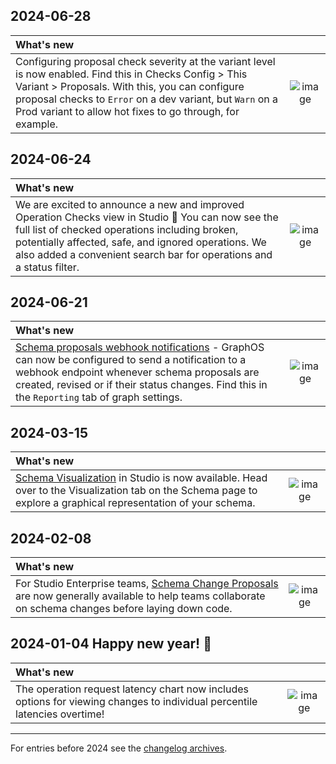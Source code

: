 [comment]: <> "NOTE! Ensure all images are added via the \[label\]\(link\) syntax!"

## 2024-06-28
| What's new | |
| :--------- | :-: |
| Configuring proposal check severity at the variant level is now enabled. Find this in Checks Config > This Variant > Proposals. With this, you can configure proposal checks to `Error` on a dev variant, but `Warn` on a Prod variant to allow hot fixes to go through, for example. | ![image](https://github.com/apollographql/apollo-studio-community/assets/1314446/c05c18cc-016a-47e4-b668-999cdd22b3ce)

## 2024-06-24
| What's new | |
| :--------- | :-: |
| We are excited to announce a new and improved Operation Checks view in Studio 🎉 You can now see the full list of checked operations including broken, potentially affected, safe, and ignored operations. We also added a convenient search bar for operations and a status filter. | ![image](https://github.com/apollographql/apollo-studio-community/assets/9286598/25459bc0-c8fa-4e76-b63c-b781be5f0ea6)

## 2024-06-21
| What's new | |
| :--------- | :-: |
| [Schema proposals webhook notifications](https://www.apollographql.com/docs/graphos/metrics/notifications/schema-proposal-integration/) - GraphOS can now be configured to send a notification to a webhook endpoint whenever schema proposals are created, revised or if their status changes. Find this in the `Reporting` tab of graph settings. | ![image](https://github.com/apollographql/apollo-studio-community/assets/1314446/09f788a7-7e64-46e6-9eee-4401678a2509)


## 2024-03-15
| What's new | |
| :--------- | :-: |
| [Schema Visualization](https://www.apollographql.com/docs/graphos/graphs/studio-features/#schema-visualization) in Studio is now available. Head over to the Visualization tab on the Schema page to explore a graphical representation of your schema.  | ![image](https://github.com/apollographql/apollo-studio-community/assets/3953093/9e32c188-2c48-40d4-8028-fe24c53242f5)

## 2024-02-08
| What's new | |
| :--------- | :-: |
| For Studio Enterprise teams, [Schema Change Proposals](https://apollographql.com/blog/graphos-schema-proposals-a-principled-development-workflow-for-graphql-api-platforms) are now generally available to help teams collaborate on schema changes before laying down code. | ![image](https://github.com/apollographql/apollo-studio-community/assets/743976/ce00e365-316a-49f1-aec7-eef3fa95b8e1)



## 2024-01-04 Happy new year! 🥳
| What's new | |
| :--------- | :-: |
| The operation request latency chart now includes options for viewing changes to individual percentile latencies overtime! | ![image](https://github.com/apollographql/apollo-studio-community/assets/9868979/930956d3-aa6a-45f5-8798-5d4564d65759) |

---
For entries before 2024 see the [changelog archives](https://github.com/apollographql/apollo-studio-community/tree/main/changelog-archives).
